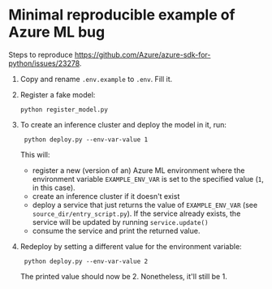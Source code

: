 # Minimal reproducible example of Azure ML bug

Steps to reproduce https://github.com/Azure/azure-sdk-for-python/issues/23278.

1. Copy and rename `.env.example` to `.env`. Fill it.

2. Register a fake model: 
   ```
   python register_model.py
   ```

3. To create an inference cluster and deploy the model in it, run: 
   ```
    python deploy.py --env-var-value 1
   ```
   This will:
   - register a new (version of an) Azure ML environment where the environment variable 
     `EXAMPLE_ENV_VAR` is set to the specified value (`1`, in this case). 
   - create an inference cluster if it doesn't exist
   - deploy a service that just returns the value of `EXAMPLE_ENV_VAR` 
     (see `source_dir/entry_script.py`). If the service already exists, the service
     will be updated by running `service.update()`
   - consume the service and print the returned value.

4. Redeploy by setting a different value for the environment variable:
   ```
    python deploy.py --env-var-value 2
   ``` 
   The printed value should now be 2. Nonetheless, it'll still be 1.
